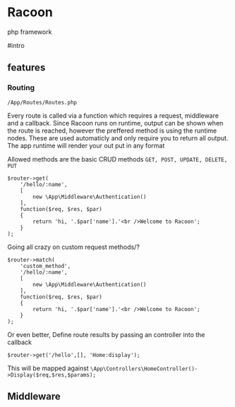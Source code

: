 # Racoon
php framework


#intro

## features


### Routing
`/App/Routes/Routes.php`

Every route is called via a function which requires a request, middleware and a callback.
Since Racoon runs on runtime, output can be shown when the route is reached, however the preffered method is using the
runtime nodes. These are used automaticly and only require you to return all output. The app runtime will render your
out put in any format

Allowed methods are the basic CRUD methods `GET, POST, UPDATE, DELETE, PUT`

    $router->get(
        '/hello/:name',
        [
            new \App\Middleware\Authentication()
        ],
        function($req, $res, $par)
        {
            return 'hi, '.$par['name'].'<br />Welcome to Racoon';
        }
    );

Going all crazy on custom request methods/?

    $router->match(
        'custom_method',
        '/hello/:name',
        [
            new \App\Middleware\Authentication()
        ],
        function($req, $res, $par)
        {
            return 'hi, '.$par['name'].'<br />Welcome to Racoon';
        }
    );


Or even better, Define route results by passing an controller into the callback

    $router->get('/hello',[], 'Home:display');

This will be mapped against `\App\Controllers\HomeController()->Display($req,$res,$params);`

## Middleware


